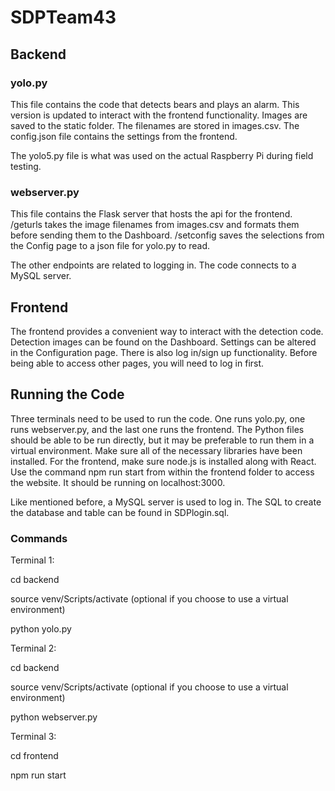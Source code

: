 # SDPTeam43

## Backend

### yolo.py
This file contains the code that detects bears and plays an alarm. This version is updated to interact with the frontend functionality.
Images are saved to the static folder. The filenames are stored in images.csv. The config.json file contains the settings from the frontend.

The yolo5.py file is what was used on the actual Raspberry Pi during field testing.

### webserver.py
This file contains the Flask server that hosts the api for the frontend. /geturls takes the image filenames from images.csv and formats them before sending them to the Dashboard. /setconfig saves the selections from the Config page to a json file for yolo.py to read.

The other endpoints are related to logging in. The code connects to a MySQL server. 

## Frontend
The frontend provides a convenient way to interact with the detection code. Detection images can be found on the Dashboard. Settings can be altered in the Configuration page. There is also log in/sign up functionality. Before being able to access other pages, you will need to log in first.

## Running the Code
Three terminals need to be used to run the code. One runs yolo.py, one runs webserver.py, and the last one runs the frontend. The Python files should be able to be run directly, but it may be preferable to run them in a virtual environment. Make sure all of the necessary libraries have been installed. For the frontend, make sure node.js is installed along with React. Use the command npm run start from within the frontend folder to access the website. It should be running on localhost:3000.

Like mentioned before, a MySQL server is used to log in. The SQL to create the database and table can be found in SDPlogin.sql.

### Commands
Terminal 1:

cd backend

source venv/Scripts/activate (optional if you choose to use a virtual environment)

python yolo.py


Terminal 2:

cd backend

source venv/Scripts/activate (optional if you choose to use a virtual environment)

python webserver.py


Terminal 3:

cd frontend

npm run start
